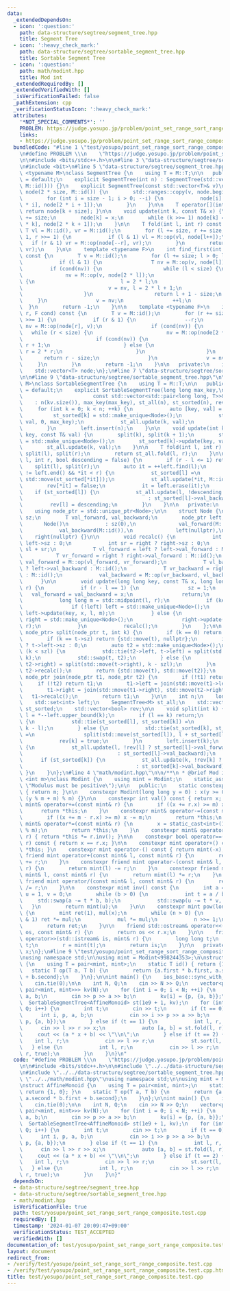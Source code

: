 ```yaml
---
data:
  _extendedDependsOn:
  - icon: ':question:'
    path: data-structure/segtree/segment_tree.hpp
    title: Segment Tree
  - icon: ':heavy_check_mark:'
    path: data-structure/segtree/sortable_segment_tree.hpp
    title: Sortable Segment Tree
  - icon: ':question:'
    path: math/modint.hpp
    title: Mod int
  _extendedRequiredBy: []
  _extendedVerifiedWith: []
  _isVerificationFailed: false
  _pathExtension: cpp
  _verificationStatusIcon: ':heavy_check_mark:'
  attributes:
    '*NOT_SPECIAL_COMMENTS*': ''
    PROBLEM: https://judge.yosupo.jp/problem/point_set_range_sort_range_composite
    links:
    - https://judge.yosupo.jp/problem/point_set_range_sort_range_composite
  bundledCode: "#line 1 \"test/yosupo/point_set_range_sort_range_composite.test.cpp\"\
    \n#define PROBLEM \\\n    \"https://judge.yosupo.jp/problem/point_set_range_sort_range_composite\"\
    \n\n#include <bits/stdc++.h>\n\n#line 3 \"data-structure/segtree/segment_tree.hpp\"\
    \n#include <bit>\n#line 5 \"data-structure/segtree/segment_tree.hpp\"\n\ntemplate\
    \ <typename M>\nclass SegmentTree {\n    using T = M::T;\n\n   public:\n    SegmentTree()\
    \ = default;\n    explicit SegmentTree(int n) : SegmentTree(std::vector<T>(n,\
    \ M::id())) {}\n    explicit SegmentTree(const std::vector<T>& v)\n        : size(std::bit_ceil(v.size())),\
    \ node(2 * size, M::id()) {\n        std::ranges::copy(v, node.begin() + size);\n\
    \        for (int i = size - 1; i > 0; --i) {\n            node[i] = M::op(node[2\
    \ * i], node[2 * i + 1]);\n        }\n    }\n\n    T operator[](int k) const {\
    \ return node[k + size]; }\n\n    void update(int k, const T& x) {\n        k\
    \ += size;\n        node[k] = x;\n        while (k >>= 1) node[k] = M::op(node[2\
    \ * k], node[2 * k + 1]);\n    }\n\n    T fold(int l, int r) const {\n       \
    \ T vl = M::id(), vr = M::id();\n        for (l += size, r += size; l < r; l >>=\
    \ 1, r >>= 1) {\n            if (l & 1) vl = M::op(vl, node[l++]);\n         \
    \   if (r & 1) vr = M::op(node[--r], vr);\n        }\n        return M::op(vl,\
    \ vr);\n    }\n\n    template <typename F>\n    int find_first(int l, F cond)\
    \ const {\n        T v = M::id();\n        for (l += size; l > 0; l >>= 1) {\n\
    \            if (l & 1) {\n                T nv = M::op(v, node[l]);\n       \
    \         if (cond(nv)) {\n                    while (l < size) {\n          \
    \              nv = M::op(v, node[2 * l]);\n                        if (cond(nv))\
    \ {\n                            l = 2 * l;\n                        } else {\n\
    \                            v = nv, l = 2 * l + 1;\n                        }\n\
    \                    }\n                    return l + 1 - size;\n           \
    \     }\n                v = nv;\n                ++l;\n            }\n      \
    \  }\n        return -1;\n    }\n\n    template <typename F>\n    int find_last(int\
    \ r, F cond) const {\n        T v = M::id();\n        for (r += size; r > 0; r\
    \ >>= 1) {\n            if (r & 1) {\n                --r;\n                T\
    \ nv = M::op(node[r], v);\n                if (cond(nv)) {\n                 \
    \   while (r < size) {\n                        nv = M::op(node[2 * r + 1], v);\n\
    \                        if (cond(nv)) {\n                            r = 2 *\
    \ r + 1;\n                        } else {\n                            v = nv,\
    \ r = 2 * r;\n                        }\n                    }\n             \
    \       return r - size;\n                }\n                v = nv;\n       \
    \     }\n        }\n        return -1;\n    }\n\n   private:\n    int size;\n\
    \    std::vector<T> node;\n};\n#line 7 \"data-structure/segtree/sortable_segment_tree.hpp\"\
    \n\n#line 9 \"data-structure/segtree/sortable_segment_tree.hpp\"\n\ntemplate <typename\
    \ M>\nclass SortableSegmentTree {\n    using T = M::T;\n\n   public:\n    SortableSegmentTree()\
    \ = default;\n    explicit SortableSegmentTree(long long max_key,\n          \
    \                       const std::vector<std::pair<long long, T>>& kv)\n    \
    \    : n(kv.size()), max_key(max_key), st_all(n), st_sorted(n), rev(n) {\n   \
    \     for (int k = 0; k < n; ++k) {\n            auto [key, val] = kv[k];\n  \
    \          st_sorted[k] = std::make_unique<Node>();\n            st_sorted[k]->update(key,\
    \ val, 0, max_key);\n            st_all.update(k, val);\n            left.insert(k);\n\
    \        }\n        left.insert(n);\n    }\n\n    void update(int k, long long\
    \ key, const T& val) {\n        split(k), split(k + 1);\n        st_sorted[k]\
    \ = std::make_unique<Node>();\n        st_sorted[k]->update(key, val, 0, max_key);\n\
    \        st_all.update(k, val);\n    }\n\n    T fold(int l, int r) {\n       \
    \ split(l), split(r);\n        return st_all.fold(l, r);\n    }\n\n    void sort(int\
    \ l, int r, bool descending = false) {\n        if (r - l <= 1) return;\n    \
    \    split(l), split(r);\n        auto it = ++left.find(l);\n        while (it\
    \ != left.end() && *it < r) {\n            st_sorted[l] =\n                join(std::move(st_sorted[l]),\
    \ std::move(st_sorted[*it]));\n            st_all.update(*it, M::id());\n    \
    \        rev[*it] = false;\n            it = left.erase(it);\n        }\n    \
    \    if (st_sorted[l]) {\n            st_all.update(l, !descending ? st_sorted[l]->val_forward\n\
    \                                         : st_sorted[l]->val_backward);\n   \
    \         rev[l] = descending;\n        }\n    }\n\n   private:\n    struct Node;\n\
    \    using node_ptr = std::unique_ptr<Node>;\n\n    struct Node {\n        int\
    \ sz;\n        T val_forward, val_backward;\n        node_ptr left, right;\n \
    \       Node()\n            : sz(0),\n              val_forward(M::id()),\n  \
    \            val_backward(M::id()),\n              left(nullptr),\n          \
    \    right(nullptr) {}\n\n        void recalc() {\n            int sl = left ?\
    \ left->sz : 0;\n            int sr = right ? right->sz : 0;\n            sz =\
    \ sl + sr;\n            T vl_forward = left ? left->val_forward : M::id();\n \
    \           T vr_forward = right ? right->val_forward : M::id();\n           \
    \ val_forward = M::op(vl_forward, vr_forward);\n            T vl_backward = left\
    \ ? left->val_backward : M::id();\n            T vr_backward = right ? right->val_backward\
    \ : M::id();\n            val_backward = M::op(vr_backward, vl_backward);\n  \
    \      }\n\n        void update(long long key, const T& x, long long l, long long\
    \ r) {\n            if (r - l == 1) {\n                sz = 1;\n             \
    \   val_forward = val_backward = x;\n                return;\n            }\n\
    \            long long m = std::midpoint(l, r);\n            if (key < m) {\n\
    \                if (!left) left = std::make_unique<Node>();\n               \
    \ left->update(key, x, l, m);\n            } else {\n                if (!right)\
    \ right = std::make_unique<Node>();\n                right->update(key, x, m,\
    \ r);\n            }\n            recalc();\n        }\n    };\n\n    static std::pair<node_ptr,\
    \ node_ptr> split(node_ptr t, int k) {\n        if (k == 0) return {nullptr, std::move(t)};\n\
    \        if (k == t->sz) return {std::move(t), nullptr};\n        int szl = t->left\
    \ ? t->left->sz : 0;\n        auto t2 = std::make_unique<Node>();\n        if\
    \ (k < szl) {\n            std::tie(t2->left, t->left) = split(std::move(t->left),\
    \ k);\n            std::swap(t, t2);\n        } else {\n            std::tie(t->right,\
    \ t2->right) = split(std::move(t->right), k - szl);\n        }\n        t->recalc(),\
    \ t2->recalc();\n        return {std::move(t), std::move(t2)};\n    }\n\n    static\
    \ node_ptr join(node_ptr t1, node_ptr t2) {\n        if (!t1) return t2;\n   \
    \     if (!t2) return t1;\n        t1->left = join(std::move(t1->left), std::move(t2->left));\n\
    \        t1->right = join(std::move(t1->right), std::move(t2->right));\n     \
    \   t1->recalc();\n        return t1;\n    }\n\n    int n;\n    long long max_key;\n\
    \    std::set<int> left;\n    SegmentTree<M> st_all;\n    std::vector<node_ptr>\
    \ st_sorted;\n    std::vector<bool> rev;\n\n    void split(int k) {\n        int\
    \ l = *--left.upper_bound(k);\n        if (l == k) return;\n        if (!rev[l])\
    \ {\n            std::tie(st_sorted[l], st_sorted[k]) =\n                split(std::move(st_sorted[l]),\
    \ k - l);\n        } else {\n            std::tie(st_sorted[k], st_sorted[l])\
    \ =\n                split(std::move(st_sorted[l]), l + st_sorted[l]->sz - k);\n\
    \            rev[k] = true;\n        }\n        left.insert(k);\n        if (st_sorted[l])\
    \ {\n            st_all.update(l, !rev[l] ? st_sorted[l]->val_forward\n      \
    \                               : st_sorted[l]->val_backward);\n        }\n  \
    \      if (st_sorted[k]) {\n            st_all.update(k, !rev[k] ? st_sorted[k]->val_forward\n\
    \                                     : st_sorted[k]->val_backward);\n       \
    \ }\n    }\n};\n#line 4 \"math/modint.hpp\"\n\n/**\n * @brief Mod int\n */\ntemplate\
    \ <int m>\nclass Modint {\n    using mint = Modint;\n    static_assert(m > 0,\
    \ \"Modulus must be positive\");\n\n   public:\n    static constexpr int mod()\
    \ { return m; }\n\n    constexpr Modint(long long y = 0) : x(y >= 0 ? y % m :\
    \ (y % m + m) % m) {}\n\n    constexpr int val() const { return x; }\n\n    constexpr\
    \ mint& operator+=(const mint& r) {\n        if ((x += r.x) >= m) x -= m;\n  \
    \      return *this;\n    }\n    constexpr mint& operator-=(const mint& r) {\n\
    \        if ((x += m - r.x) >= m) x -= m;\n        return *this;\n    }\n    constexpr\
    \ mint& operator*=(const mint& r) {\n        x = static_cast<int>(1LL * x * r.x\
    \ % m);\n        return *this;\n    }\n    constexpr mint& operator/=(const mint&\
    \ r) { return *this *= r.inv(); }\n\n    constexpr bool operator==(const mint&\
    \ r) const { return x == r.x; }\n\n    constexpr mint operator+() const { return\
    \ *this; }\n    constexpr mint operator-() const { return mint(-x); }\n\n    constexpr\
    \ friend mint operator+(const mint& l, const mint& r) {\n        return mint(l)\
    \ += r;\n    }\n    constexpr friend mint operator-(const mint& l, const mint&\
    \ r) {\n        return mint(l) -= r;\n    }\n    constexpr friend mint operator*(const\
    \ mint& l, const mint& r) {\n        return mint(l) *= r;\n    }\n    constexpr\
    \ friend mint operator/(const mint& l, const mint& r) {\n        return mint(l)\
    \ /= r;\n    }\n\n    constexpr mint inv() const {\n        int a = x, b = m,\
    \ u = 1, v = 0;\n        while (b > 0) {\n            int t = a / b;\n       \
    \     std::swap(a -= t * b, b);\n            std::swap(u -= t * v, v);\n     \
    \   }\n        return mint(u);\n    }\n\n    constexpr mint pow(long long n) const\
    \ {\n        mint ret(1), mul(x);\n        while (n > 0) {\n            if (n\
    \ & 1) ret *= mul;\n            mul *= mul;\n            n >>= 1;\n        }\n\
    \        return ret;\n    }\n\n    friend std::ostream& operator<<(std::ostream&\
    \ os, const mint& r) {\n        return os << r.x;\n    }\n\n    friend std::istream&\
    \ operator>>(std::istream& is, mint& r) {\n        long long t;\n        is >>\
    \ t;\n        r = mint(t);\n        return is;\n    }\n\n   private:\n    int\
    \ x;\n};\n#line 9 \"test/yosupo/point_set_range_sort_range_composite.test.cpp\"\
    \nusing namespace std;\n\nusing mint = Modint<998244353>;\n\nstruct AffineMonoid\
    \ {\n    using T = pair<mint, mint>;\n    static T id() { return {1, 0}; }\n \
    \   static T op(T a, T b) {\n        return {a.first * b.first, a.second * b.first\
    \ + b.second};\n    }\n};\n\nint main() {\n    ios_base::sync_with_stdio(false);\n\
    \    cin.tie(0);\n\n    int N, Q;\n    cin >> N >> Q;\n    vector<pair<long long,\
    \ pair<mint, mint>>> kv(N);\n    for (int i = 0; i < N; ++i) {\n        int p,\
    \ a, b;\n        cin >> p >> a >> b;\n        kv[i] = {p, {a, b}};\n    }\n  \
    \  SortableSegmentTree<AffineMonoid> st(1e9 + 1, kv);\n    for (int i = 0; i <\
    \ Q; i++) {\n        int t;\n        cin >> t;\n        if (t == 0) {\n      \
    \      int i, p, a, b;\n            cin >> i >> p >> a >> b;\n            st.update(i,\
    \ p, {a, b});\n        } else if (t == 1) {\n            int l, r, x;\n      \
    \      cin >> l >> r >> x;\n            auto [a, b] = st.fold(l, r);\n       \
    \     cout << (a * x + b) << \"\\n\";\n        } else if (t == 2) {\n        \
    \    int l, r;\n            cin >> l >> r;\n            st.sort(l, r);\n     \
    \   } else {\n            int l, r;\n            cin >> l >> r;\n            st.sort(l,\
    \ r, true);\n        }\n    }\n}\n"
  code: "#define PROBLEM \\\n    \"https://judge.yosupo.jp/problem/point_set_range_sort_range_composite\"\
    \n\n#include <bits/stdc++.h>\n\n#include \"../../data-structure/segtree/segment_tree.hpp\"\
    \n#include \"../../data-structure/segtree/sortable_segment_tree.hpp\"\n#include\
    \ \"../../math/modint.hpp\"\nusing namespace std;\n\nusing mint = Modint<998244353>;\n\
    \nstruct AffineMonoid {\n    using T = pair<mint, mint>;\n    static T id() {\
    \ return {1, 0}; }\n    static T op(T a, T b) {\n        return {a.first * b.first,\
    \ a.second * b.first + b.second};\n    }\n};\n\nint main() {\n    ios_base::sync_with_stdio(false);\n\
    \    cin.tie(0);\n\n    int N, Q;\n    cin >> N >> Q;\n    vector<pair<long long,\
    \ pair<mint, mint>>> kv(N);\n    for (int i = 0; i < N; ++i) {\n        int p,\
    \ a, b;\n        cin >> p >> a >> b;\n        kv[i] = {p, {a, b}};\n    }\n  \
    \  SortableSegmentTree<AffineMonoid> st(1e9 + 1, kv);\n    for (int i = 0; i <\
    \ Q; i++) {\n        int t;\n        cin >> t;\n        if (t == 0) {\n      \
    \      int i, p, a, b;\n            cin >> i >> p >> a >> b;\n            st.update(i,\
    \ p, {a, b});\n        } else if (t == 1) {\n            int l, r, x;\n      \
    \      cin >> l >> r >> x;\n            auto [a, b] = st.fold(l, r);\n       \
    \     cout << (a * x + b) << \"\\n\";\n        } else if (t == 2) {\n        \
    \    int l, r;\n            cin >> l >> r;\n            st.sort(l, r);\n     \
    \   } else {\n            int l, r;\n            cin >> l >> r;\n            st.sort(l,\
    \ r, true);\n        }\n    }\n}"
  dependsOn:
  - data-structure/segtree/segment_tree.hpp
  - data-structure/segtree/sortable_segment_tree.hpp
  - math/modint.hpp
  isVerificationFile: true
  path: test/yosupo/point_set_range_sort_range_composite.test.cpp
  requiredBy: []
  timestamp: '2024-01-07 20:09:47+09:00'
  verificationStatus: TEST_ACCEPTED
  verifiedWith: []
documentation_of: test/yosupo/point_set_range_sort_range_composite.test.cpp
layout: document
redirect_from:
- /verify/test/yosupo/point_set_range_sort_range_composite.test.cpp
- /verify/test/yosupo/point_set_range_sort_range_composite.test.cpp.html
title: test/yosupo/point_set_range_sort_range_composite.test.cpp
---
```

